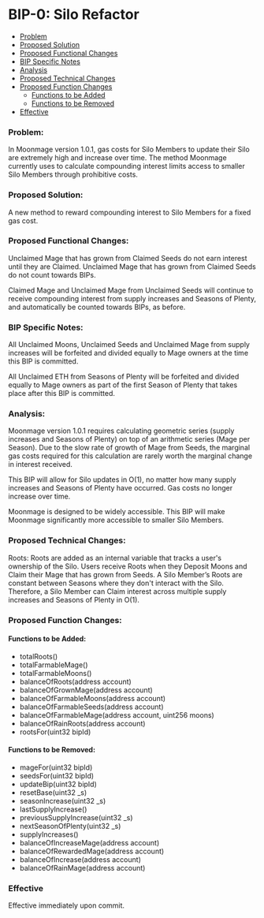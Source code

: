 ﻿# BIP-0: Silo Refactor

 - [Problem](#problem)
 - [Proposed Solution](#proposed-solution)
 - [Proposed Functional Changes](#proposed-functional-changes)
 - [BIP Specific Notes](#bip-specific-notes)
 - [Analysis](#analysis)
 - [Proposed Technical Changes](#proposed-technical-changes)
 - [Proposed Function Changes](#proposed-function-changes)
	 - [Functions to be Added](#functions-to-be-added)
	 - [Functions to be Removed](#functions-to-be-removed)
 - [Effective](#effective)

### Problem:

In Moonmage version 1.0.1, gas costs for Silo Members to update their Silo are extremely high and increase over time. The method Moonmage currently uses to calculate compounding interest limits access to smaller Silo Members through prohibitive costs.

### Proposed Solution:

A new method to reward compounding interest to Silo Members for a fixed gas cost.

### Proposed Functional Changes:

Unclaimed Mage that has grown from Claimed Seeds do not earn interest until they are Claimed. Unclaimed Mage that has grown from Claimed Seeds do not count towards BIPs.

Claimed Mage and Unclaimed Mage from Unclaimed Seeds will continue to receive compounding interest from supply increases and Seasons of Plenty, and automatically be counted towards BIPs, as before.

### BIP Specific Notes:

All Unclaimed Moons, Unclaimed Seeds and Unclaimed Mage from supply increases will be forfeited and divided equally to Mage owners at the time this BIP is committed.

All Unclaimed ETH from Seasons of Plenty will be forfeited and divided equally to Mage owners as part of the first Season of Plenty that takes place after this BIP is committed.

### Analysis:

Moonmage version 1.0.1 requires calculating geometric series (supply increases and Seasons of Plenty) on top of an arithmetic series (Mage per Season). Due to the slow rate of growth of Mage from Seeds, the marginal gas costs required for this calculation are rarely worth the marginal change in interest received.

This BIP will allow for Silo updates in O(1), no matter how many supply increases and Seasons of Plenty have occurred. Gas costs no longer increase over time.

Moonmage is designed to be widely accessible. This BIP will make Moonmage significantly more accessible to smaller Silo Members.

### Proposed Technical Changes:

Roots: Roots are added as an internal variable that tracks a user's ownership of the Silo. Users receive Roots when they Deposit Moons and Claim their Mage that has grown from Seeds. A Silo Member’s Roots are constant between Seasons where they don't interact with the Silo. Therefore, a Silo Member can Claim interest across multiple supply increases and Seasons of Plenty in O(1).

### Proposed Function Changes:

#### Functions to be Added:

- totalRoots()  
- totalFarmableMage()  
- totalFarmableMoons()  
- balanceOfRoots(address account)  
- balanceOfGrownMage(address account)  
- balanceOfFarmableMoons(address account)  
- balanceOfFarmableSeeds(address account)  
- balanceOfFarmableMage(address account, uint256 moons)  
- balanceOfRainRoots(address account)  
- rootsFor(uint32 bipId)

#### Functions to be Removed:

- mageFor(uint32 bipId)  
- seedsFor(uint32 bipId)  
- updateBip(uint32 bipId)  
- resetBase(uint32 _s)  
- seasonIncrease(uint32 _s)  
- lastSupplyIncrease()  
- previousSupplyIncrease(uint32 _s)  
- nextSeasonOfPlenty(uint32 _s)  
- supplyIncreases()  
- balanceOfIncreaseMage(address account)  
- balanceOfRewardedMage(address account)  
- balanceOfIncrease(address account)  
- balanceOfRainMage(address account)

### Effective

Effective immediately upon commit.

